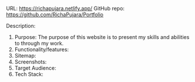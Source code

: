 URL: https://richapujara.netlify.app/
GitHub repo: https://github.com/RichaPujara/Portfolio

Description:
1. Purpose: 
   The purpose of this website is to present my skills and abilities to through my work.
2. Functionality/features:
3. Sitemap:
4. Screenshots:
5. Target Audience:
6. Tech Stack:
